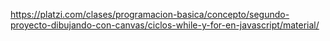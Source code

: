  https://platzi.com/clases/programacion-basica/concepto/segundo-proyecto-dibujando-con-canvas/ciclos-while-y-for-en-javascript/material/